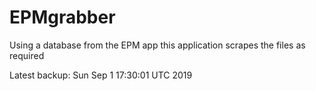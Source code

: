 # EPMgrabber
Using a database from the EPM app this application scrapes the files as required


Latest backup: Sun Sep 1 17:30:01 UTC 2019

